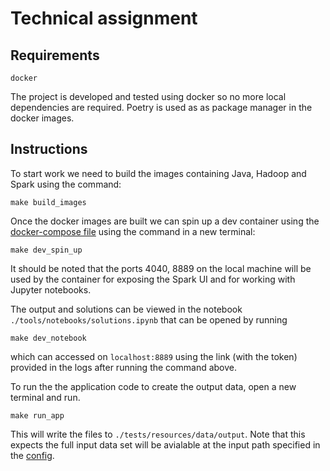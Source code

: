 # Technical assignment

## Requirements
```
docker
```

The project is developed and tested using docker so no more local dependencies are required.
Poetry is used as as package manager in the docker images.
 
## Instructions
To start work we need to build the images containing Java, Hadoop and Spark using the command: 
```
make build_images
```

Once the docker images are built we can spin up a dev container using the [docker-compose file](tools/docker/docker_compose/docker-compose-dev.yml)
using the command in a new terminal:

```
make dev_spin_up
``` 

It should be noted that the ports 4040, 8889 on the local machine will be used by the container for exposing 
the Spark UI and for working with Jupyter notebooks.   

The output and solutions can be viewed in the notebook `./tools/notebooks/solutions.ipynb` that can be opened by running 

```
make dev_notebook
```

which can accessed on `localhost:8889` using the link (with the token) provided in the logs after running the command above.

To run the the application code to create the output data, open a new terminal and run. 

```
make run_app
```

This will write the files to `./tests/resources/data/output`. Note that this expects the full input data set will be avialable at the input path specified in the [config](src/playstation/config.py). 


